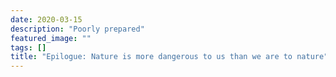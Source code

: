 ```yaml
---
date: 2020-03-15
description: "Poorly prepared"
featured_image: ""
tags: []
title: "Epilogue: Nature is more dangerous to us than we are to nature"
---
```

